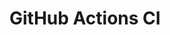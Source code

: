 # GitHub Actions CI







































































































































































































































































































































































































































































































































































































































































































































































































































































































































































































































































































































































































































































































































































































































































































































































































































































































































































































































































































































































































































































































































































































































































































































































































































































































































































































































































































































































































































































































































































































































































































































































































































































































































































































































































































































































































































































































































































































